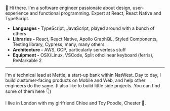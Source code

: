 :wave: Hi there. I'm a software engineer passionate about design, user-experience and functional programming. Expert at React, React Native and TypeScript.

- **Languages -** TypeScript, JavaScript, played around with a bunch of others
- **Libraries -** React, React Native, Apollo GraphQL, Styled Components, Testing library, Cypress, many, many others
- **Architecture -** AWS, GCP, particularly serverless stuff
- **Equipment -** OSX/Linux, VSCode, Split otholinear keyboard (ferris), ReMarkable 2

---

I'm a technical lead at Mettle, a start-up bank within NatWest. Day to day, I build customer-facing products on Mobile and Web, and help other engineers do the same. (I also like to build little side projects. You can find some of them here 👇)

I live in London with my girlfriend Chloe and Toy Poodle, Chester 🐩.
